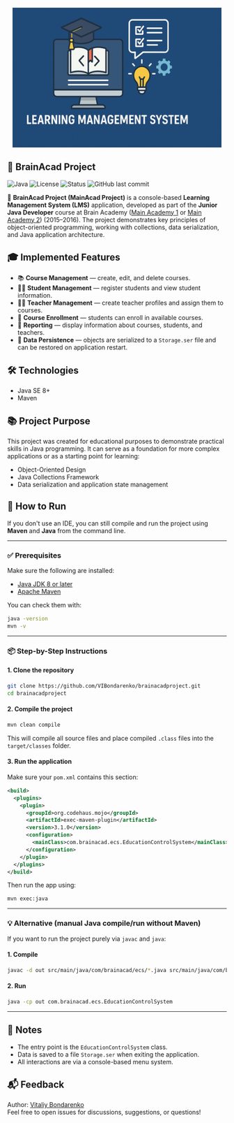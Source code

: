 <p align="center"><img src="brainacadproject.png" width="480"/></p>

## 🧠 BrainAcad Project

![Java](https://img.shields.io/badge/Java-8+-orange)
![License](https://img.shields.io/github/license/VIBondarenko/brainacadproject)
![Status](https://img.shields.io/badge/status-educational-blue)
![GitHub last commit](https://img.shields.io/github/last-commit/VIBondarenko/brainacadproject)

📘 **BrainAcad Project (MainAcad Project)** is a console-based **Learning Management System (LMS)** application, developed as part of the **Junior Java Developer** course at Brain Academy ([Main Academy 1](https://mainacademy.ua) or [Main Academy 2](https://lms.mainacad.com/)) (2015–2016). The project demonstrates key principles of object-oriented programming, working with collections, data serialization, and Java application architecture.

## 🎓 Implemented Features

- 📚 **Course Management** — create, edit, and delete courses.
- 👨‍🎓 **Student Management** — register students and view student information.
- 🧑‍🏫 **Teacher Management** — create teacher profiles and assign them to courses.
- 📝 **Course Enrollment** — students can enroll in available courses.
- 📄 **Reporting** — display information about courses, students, and teachers.
- 💾 **Data Persistence** — objects are serialized to a `Storage.ser` file and can be restored on application restart.

## 🛠️ Technologies

- Java SE 8+
- Maven

## 📚 Project Purpose

This project was created for educational purposes to demonstrate practical skills in Java programming. It can serve as a foundation for more complex applications or as a starting point for learning:

- Object-Oriented Design
- Java Collections Framework
- Data serialization and application state management

## 🚀 How to Run

If you don't use an IDE, you can still compile and run the project using **Maven** and **Java** from the command line.

---

### ✅ Prerequisites

Make sure the following are installed:

- [Java JDK 8 or later](https://www.oracle.com/java/technologies/downloads/)
- [Apache Maven](https://maven.apache.org/)

You can check them with:

```bash
java -version
mvn -v
```

---

### 📦 Step-by-Step Instructions

#### 1. Clone the repository

```bash
git clone https://github.com/VIBondarenko/brainacadproject.git
cd brainacadproject
```

#### 2. Compile the project

```bash
mvn clean compile
```

This will compile all source files and place compiled `.class` files into the `target/classes` folder.

#### 3. Run the application

Make sure your `pom.xml` contains this section:

```xml
<build>
  <plugins>
    <plugin>
      <groupId>org.codehaus.mojo</groupId>
      <artifactId>exec-maven-plugin</artifactId>
      <version>3.1.0</version>
      <configuration>
        <mainClass>com.brainacad.ecs.EducationControlSystem</mainClass>
      </configuration>
    </plugin>
  </plugins>
</build>
```

Then run the app using:

```bash
mvn exec:java
```

---

### 💡 Alternative (manual Java compile/run without Maven)

If you want to run the project purely via `javac` and `java`:

#### 1. Compile

```bash
javac -d out src/main/java/com/brainacad/ecs/*.java src/main/java/com/brainacad/ecs/enums/*.java
```

#### 2. Run

```bash
java -cp out com.brainacad.ecs.EducationControlSystem
```

---

## 🧩 Notes

- The entry point is the `EducationControlSystem` class.
- Data is saved to a file `Storage.ser` when exiting the application.
- All interactions are via a console-based menu system.

## 📬 Feedback

Author: [Vitaliy Bondarenko](https://github.com/VIBondarenko)  
Feel free to open issues for discussions, suggestions, or questions!
